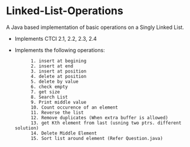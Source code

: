 # Linked-List-Operations
A Java based implementation of basic operations on a Singly Linked List.
- Implements CTCI 2.1, 2.2, 2.3, 2.4
- Implements the following operations:

            1. insert at begining
            2. insert at end
            3. insert at position
            4. delete at position
            5. delete by value
            6. check empty
            7. get size
            8. Search List
            9. Print middle value
            10. Count occurence of an element
            11. Reverse the list
            12. Remove duplicates (When extra buffer is allowed)
            13. get Kth element from last (usning two ptrs. different solution)
            14. Delete Middle Element
            15. Sort list around element (Refer Question.java)

